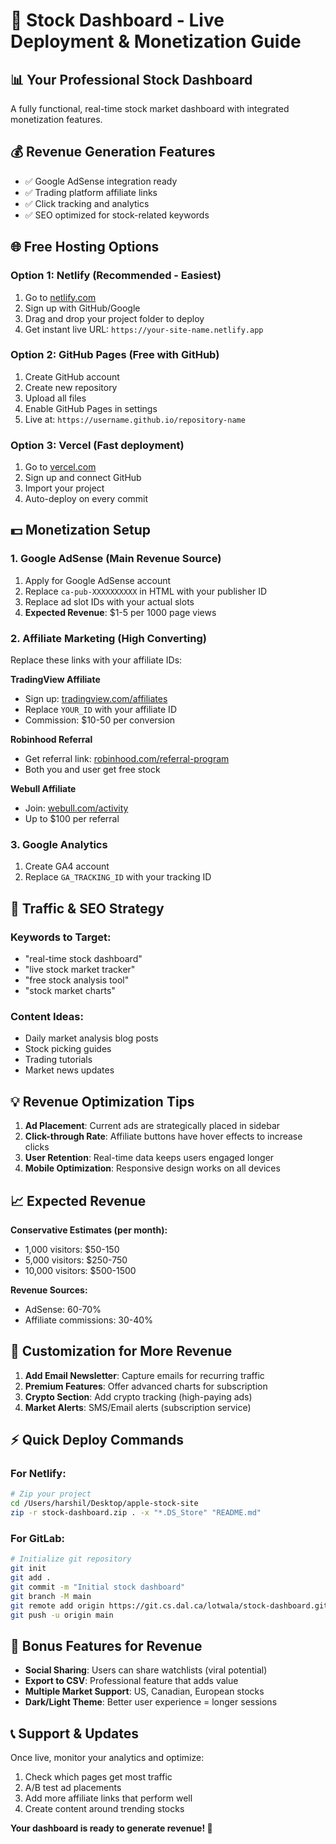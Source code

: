 # 🚀 Stock Dashboard - Live Deployment & Monetization Guide

## 📊 **Your Professional Stock Dashboard**

A fully functional, real-time stock market dashboard with integrated monetization features.

## 💰 **Revenue Generation Features**
- ✅ Google AdSense integration ready
- ✅ Trading platform affiliate links
- ✅ Click tracking and analytics
- ✅ SEO optimized for stock-related keywords

## 🌐 **Free Hosting Options**

### Option 1: Netlify (Recommended - Easiest)
1. Go to [netlify.com](https://netlify.com)
2. Sign up with GitHub/Google
3. Drag and drop your project folder to deploy
4. Get instant live URL: `https://your-site-name.netlify.app`

### Option 2: GitHub Pages (Free with GitHub)
1. Create GitHub account
2. Create new repository
3. Upload all files
4. Enable GitHub Pages in settings
5. Live at: `https://username.github.io/repository-name`

### Option 3: Vercel (Fast deployment)
1. Go to [vercel.com](https://vercel.com)
2. Sign up and connect GitHub
3. Import your project
4. Auto-deploy on every commit

## 💵 **Monetization Setup**

### 1. Google AdSense (Main Revenue Source)
1. Apply for Google AdSense account
2. Replace `ca-pub-XXXXXXXXXX` in HTML with your publisher ID
3. Replace ad slot IDs with your actual slots
4. **Expected Revenue**: $1-5 per 1000 page views

### 2. Affiliate Marketing (High Converting)
Replace these links with your affiliate IDs:

**TradingView Affiliate**
- Sign up: [tradingview.com/affiliates](https://tradingview.com/affiliates/)
- Replace `YOUR_ID` with your affiliate ID
- Commission: $10-50 per conversion

**Robinhood Referral**
- Get referral link: [robinhood.com/referral-program](https://robinhood.com/referral-program/)
- Both you and user get free stock

**Webull Affiliate**
- Join: [webull.com/activity](https://webull.com/activity)
- Up to $100 per referral

### 3. Google Analytics
1. Create GA4 account
2. Replace `GA_TRACKING_ID` with your tracking ID

## 🎯 **Traffic & SEO Strategy**

### Keywords to Target:
- "real-time stock dashboard"
- "live stock market tracker"
- "free stock analysis tool"
- "stock market charts"

### Content Ideas:
- Daily market analysis blog posts
- Stock picking guides
- Trading tutorials
- Market news updates

## 💡 **Revenue Optimization Tips**

1. **Ad Placement**: Current ads are strategically placed in sidebar
2. **Click-through Rate**: Affiliate buttons have hover effects to increase clicks
3. **User Retention**: Real-time data keeps users engaged longer
4. **Mobile Optimization**: Responsive design works on all devices

## 📈 **Expected Revenue**

**Conservative Estimates (per month):**
- 1,000 visitors: $50-150
- 5,000 visitors: $250-750
- 10,000 visitors: $500-1500

**Revenue Sources:**
- AdSense: 60-70%
- Affiliate commissions: 30-40%

## 🔧 **Customization for More Revenue**

1. **Add Email Newsletter**: Capture emails for recurring traffic
2. **Premium Features**: Offer advanced charts for subscription
3. **Crypto Section**: Add crypto tracking (high-paying ads)
4. **Market Alerts**: SMS/Email alerts (subscription service)

## ⚡ **Quick Deploy Commands**

### For Netlify:
```bash
# Zip your project
cd /Users/harshil/Desktop/apple-stock-site
zip -r stock-dashboard.zip . -x "*.DS_Store" "README.md"
```

### For GitLab:
```bash
# Initialize git repository
git init
git add .
git commit -m "Initial stock dashboard"
git branch -M main
git remote add origin https://git.cs.dal.ca/lotwala/stock-dashboard.git
git push -u origin main
```

## 🎁 **Bonus Features for Revenue**

- **Social Sharing**: Users can share watchlists (viral potential)
- **Export to CSV**: Professional feature that adds value
- **Multiple Market Support**: US, Canadian, European stocks
- **Dark/Light Theme**: Better user experience = longer sessions

## 📞 **Support & Updates**

Once live, monitor your analytics and optimize:
1. Check which pages get most traffic
2. A/B test ad placements
3. Add more affiliate links that perform well
4. Create content around trending stocks

**Your dashboard is ready to generate revenue! 🚀**
